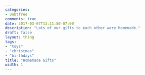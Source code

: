 ```yaml
---
categories:
- Debtfree
comments: true
date: 2017-03-07T13:11:50-07:00
description: "Lots of our gifts to each other were homemade."
draft: false
layout: thing
tags:
- "toys"
- "christmas"
- "birthdays"
title: "Homemade Gifts"
width: 1
---
```




